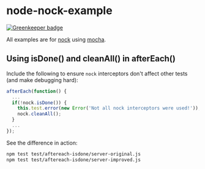# node-nock-example

[![Greenkeeper badge](https://badges.greenkeeper.io/neverendingqs-sandbox/node-nock-example.svg)](https://greenkeeper.io/)

All examples are for [nock](https://github.com/node-nock/nock) using [mocha](https://mochajs.org/).

## Using isDone() and cleanAll() in afterEach()

Include the following to ensure `nock` interceptors don't affect other tests (and make debugging hard):

```js
afterEach(function() {
  ...
  if(!nock.isDone()) {
    this.test.error(new Error('Not all nock interceptors were used!'));
    nock.cleanAll();
  }
  ...
});
```

See the difference in action:

```bash
npm test test/aftereach-isdone/server-original.js
npm test test/aftereach-isdone/server-improved.js
```
